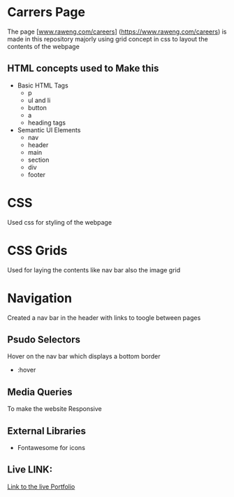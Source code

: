 # Carrers Page

The page [www.raweng.com/careers] (https://www.raweng.com/careers) is made in this repository majorly using grid concept in css to layout the contents of the webpage

## HTML concepts used to Make this

- Basic HTML Tags
  - p
  - ul and li
  - button
  - a
  - heading tags
- Semantic UI Elements
  - nav
  - header
  - main
  - section
  - div
  - footer

# CSS

Used css for styling of the webpage

# CSS Grids

Used for laying the contents like nav bar also the image grid

# Navigation

Created a nav bar in the header with links to toogle between pages

## Psudo Selectors

Hover on the nav bar which displays a bottom border

- :hover

## Media Queries

To make the website Responsive

## External Libraries

- Fontawesome for icons

## Live LINK:

[Link to the live Portfolio](https://sagar-vartak.github.io/page/)
